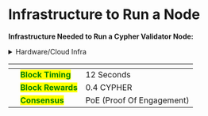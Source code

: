 # Infrastructure to Run a Node

**Infrastructure Needed to Run a Cypher Validator Node:**



<details>

<summary>Hardware/Cloud Infra</summary>

vCPU: **04**

RAM: **16GB**

Storage: **100GB**

#### \*Kindly note: Above are optimal specifications required to run a Validator Node

</details>

<table data-view="cards" data-full-width="true"><thead><tr><th></th><th></th><th></th></tr></thead><tbody><tr><td></td><td><mark style="color:green;"><strong>Block Timing</strong></mark></td><td>12 Seconds</td></tr><tr><td></td><td><mark style="color:green;"><strong>Block Rewards</strong></mark></td><td>0.4 CYPHER</td></tr><tr><td></td><td><mark style="color:green;"><strong>Consensus</strong></mark></td><td>PoE (Proof Of Engagement)</td></tr></tbody></table>

